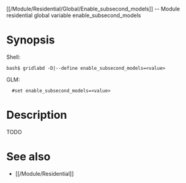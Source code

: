 [[/Module/Residential/Global/Enable_subsecond_models]] -- Module residential global variable enable_subsecond_models

# Synopsis

Shell:

~~~
bash$ gridlabd -D|--define enable_subsecond_models=<value>
~~~

GLM:

~~~
  #set enable_subsecond_models=<value>
~~~

# Description

TODO

# See also

* [[/Module/Residential]]
